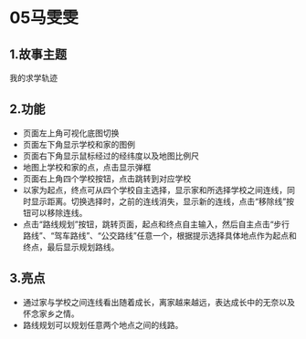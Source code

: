 # **05马雯雯**
## 1.故事主题
我的求学轨迹
## 2.功能
 - 页面左上角可视化底图切换
 - 页面左下角显示学校和家的图例
 - 页面右下角显示鼠标经过的经纬度以及地图比例尺
 - 地图上学校和家的点，点击显示弹框
 - 页面右上角四个学校按钮，点击跳转到对应学校
 - 以家为起点，终点可从四个学校自主选择，显示家和所选择学校之间连线，同时显示距离。切换选择时，之前的连线消失，显示新的连线，点击“移除线”按钮可以移除连线。
 - 点击“路线规划”按钮，跳转页面，起点和终点自主输入，然后自主点击“步行路线”、“驾车路线”、“公交路线”任意一个，根据提示选择具体地点作为起点和终点，最后显示规划路线。
## 3.亮点
 - 通过家与学校之间连线看出随着成长，离家越来越远，表达成长中的无奈以及怀念家乡之情。
 - 路线规划可以规划任意两个地点之间的线路。
